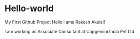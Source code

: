 # Hello-world
My First Github Project
Hello I ama Rakesh Akula!! 

I am working as Associate Consultant at Capgemini India Pvt Ltd. 
